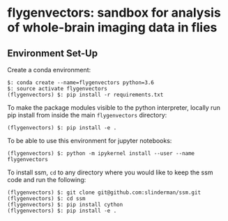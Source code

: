 # flygenvectors: sandbox for analysis of whole-brain imaging data in flies

## Environment Set-Up

Create a conda environment:

```
$: conda create --name=flygenvectors python=3.6
$: source activate flygenvectors
(flygenvectors) $: pip install -r requirements.txt 
```

To make the package modules visible to the python interpreter, locally run pip 
install from inside the main `flygenvectors` directory:

```
(flygenvectors) $: pip install -e .
```

To be able to use this environment for jupyter notebooks:

```
(flygenvectors) $: python -m ipykernel install --user --name flygenvectors
``` 

To install ssm, `cd` to any directory where you would like to keep the ssm code and run the following:

```
(flygenvectors) $: git clone git@github.com:slinderman/ssm.git
(flygenvectors) $: cd ssm
(flygenvectors) $: pip install cython
(flygenvectors) $: pip install -e .
```